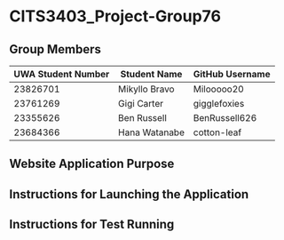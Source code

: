 # CITS3403_Project-Group76

## Group Members

| UWA Student Number |   Student Name   |   GitHub Username   |
|--------------------|------------------|---------------------|
| 23826701           | Mikyllo Bravo    | Milooooo20          |
| 23761269           | Gigi Carter      | gigglefoxies        |
| 23355626           | Ben Russell      | BenRussell626       |
| 23684366           | Hana Watanabe    | cotton-leaf         |




## Website Application Purpose



## Instructions for Launching the Application



## Instructions for Test Running


